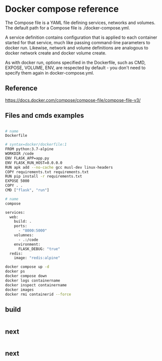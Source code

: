 # Docker compose reference

The Compose file is a YAML file defining services, networks and volumes. The default path for a Compose file is ./docker-compose.yml.

A service definition contains configuration that is applied to each container started for that service, much like passing command-line parameters to docker run. Likewise, network and volume definitions are analogous to docker network create and docker volume create.

As with docker run, options specified in the Dockerfile, such as CMD, EXPOSE, VOLUME, ENV, are respected by default - you don't need to specify them again in docker-compose.yml.



## Reference

https://docs.docker.com/compose/compose-file/compose-file-v3/

## Files and cmds examples

```bash

# name
Dockerfile

# syntax=docker/dockerfile:1
FROM python:3.7-alpine
WORKDIR /code
ENV FLASK_APP=app.py
ENV FLASK_RUN_HOST=0.0.0.0
RUN apk add --no-cache gcc musl-dev linux-headers
COPY requirements.txt requirements.txt
RUN pip install -r requirements.txt
EXPOSE 5000
COPY . .
CMD ["flask", "run"]

# name
compose

services:
  web:
    build: .
    ports:
      - "8000:5000"
    volumnes:
      - .:/code
    environment:
      FLASK_DEBUG: "true"
  redis:
    image: "redis:alpine"

docker compose up -d
docker ps
docker compose down
docker logs containername
docker inspect containername
docker images
docker rmi containerid --force

```
## build

```yml

```

## next

```yml

```

## next

```yml

```
